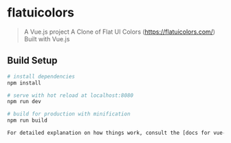 # flatuicolors

> A Vue.js project
> A Clone of Flat UI Colors (https://flatuicolors.com/)  Built with Vue.js

## Build Setup

``` bash
# install dependencies
npm install

# serve with hot reload at localhost:8080
npm run dev

# build for production with minification
npm run build

For detailed explanation on how things work, consult the [docs for vue-loader](http://vuejs.github.io/vue-loader).
